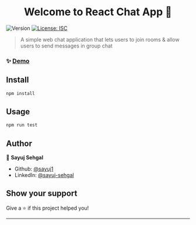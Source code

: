 <h1 align="center">Welcome to React Chat App 👋</h1>
<p>
  <img alt="Version" src="https://img.shields.io/badge/version-1.0.0-blue.svg?cacheSeconds=2592000" />
  <a href="#" target="_blank">
    <img alt="License: ISC" src="https://img.shields.io/badge/License-ISC-yellow.svg" />
  </a>
</p>

> A simple web chat application that lets users to join rooms & allow users to send messages in group chat

### ✨ [Demo](https://react-chat-app.sayuj1.now.sh/)

## Install

```sh
npm install
```

## Usage

```sh
npm run test
```

## Author

👤 **Sayuj Sehgal**

* Github: [@sayuj1](https://github.com/sayuj1)
* LinkedIn: [@sayuj-sehgal](https://linkedin.com/in/sayuj-sehgal)

## Show your support

Give a ⭐️ if this project helped you!

***
